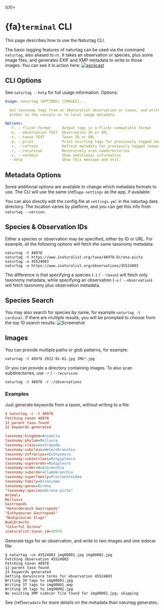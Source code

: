 (cli)=
# {fa}`terminal` CLI
This page describes how to use the Naturtag CLI.

The basic tagging features of naturtag can be used via the command `naturtag`, also aliased to `nt`.
It takes an observation or species, plus some image files, and generates EXIF and XMP metadata to
write to those images. You can see it in action here:
[![asciicast](https://asciinema.org/a/0a6gzpt7AI9QpGoq0OGMDOxqi.svg)](https://asciinema.org/a/0a6gzpt7AI9QpGoq0OGMDOxqi)

## CLI Options

See `naturtag --help` for full usage information. Options:
```yaml
Usage: naturtag [OPTIONS] [IMAGES]...

  Get taxonomy tags from an iNaturalist observation or taxon, and write them
  either to the console or to local image metadata.

Options:
  -f, --flickr-format     Output tags in a Flickr-compatible format
  -o, --observation TEXT  Observation ID or URL
  -t, --taxon TEXT        Taxon ID or URL
  -p, --print             Print existing tags for previously tagged images
  -r, --refresh           Refresh metadata for previously tagged images
  -r, --recursive         Recursively scan subdirectories
  -v, --verbose           Show additional information
  --help                  Show this message and exit.
```

## Metadata Options
Some additional options are available to change which metadata formats to use.
The CLI will use the same {ref}`app-settings` as the app, if available.

You can also directly edit the config file at `settings.yml` in the naturtag data directory. The
location varies by platform, and you can get this info from `naturtag --version`.

## Species & Observation IDs
Either a species or observation may be specified, either by ID or URL.
For example, all the following options will fetch the same taxonomy metadata:
```
naturtag -t 48978
naturtag -t https://www.inaturalist.org/taxa/48978-Dirona-picta
naturtag -o 45524803
naturtag -o https://www.inaturalist.org/observations/45524803
```

The difference is that specifying a species (`-t` / `--taxon`) will fetch only
taxonomy metadata, while specifying an observation (`-o` / `--observation`)
will fetch taxonomy plus observation metadata.

## Species Search
You may also search for species by name, for example `naturtag -t cardinal`.
If there are multiple results, you will be prompted to choose from the top 10 search results:
![Screenshot](../assets/screenshots/cli-taxon-search.png)

## Images
You can provide multiple paths or glob patterns, for example:
```
naturtag -t 48978 2022-01-01.jpg IMG*.jpg
```

Or you can provide a directory containing images. To also scan subdirectories, use
`-r` / `--recursive`:
```
naturtag -t 48978 -r ~/observations
```

### Examples
Just generate keywords from a taxon, without writing to a file:
```ini
$ naturtag -c -t 48978
Fetching taxon 48978
12 parent taxa found
22 keywords generated

taxonomy:kingdom=Animalia
taxonomy:phylum=Mollusca
taxonomy:class=Gastropoda
taxonomy:subclass=Heterobranchia
taxonomy:infraclass=Euthyneura
taxonomy:subterclass=Ringipleura
taxonomy:superorder=Nudipleura
taxonomy:order=Nudibranchia
taxonomy:suborder=Cladobranchia
taxonomy:superfamily=Proctonotoidea
taxonomy:family=Dironidae
taxonomy:genus=Dirona
"taxonomy:species=Dirona picta"
Animals
Molluscs
Gastropods
"Heterobranch Gastropods"
"Euthyneuran Gastropods"
"Nudipleuran Slugs"
Nudibranchs
"Colorful Dirona"
inaturalist:taxon_id=48978
```

Generate tags for an observation, and write to two images and one sidecar file:
```
$ naturtag -co 45524803 img00001.jpg img00002.jpg
Fetching observation 45524803
Fetching taxon 48978
12 parent taxa found
23 keywords generated
Getting darwincore terms for observation 45524803
Writing 39 tags to img00001.jpg
Writing 37 tags to img00001.xmp
Writing 39 tags to img00002.jpg
No existing XMP sidecar file found for img00002.jpg; skipping
```

See {ref}`metadata` for more details on the metadata than naturtag generates.
